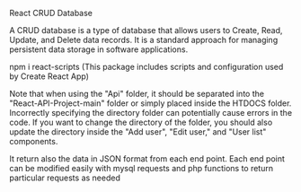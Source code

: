React CRUD Database

A CRUD database is a type of database that allows users to Create, Read, Update, and Delete data records. It is a standard approach for managing persistent data storage in software applications.

npm i react-scripts (This package includes scripts and configuration used by Create React App)

Note that when using the "Api" folder, it should be separated into the "React-API-Project-main" folder or simply placed inside the HTDOCS folder. Incorrectly specifying the directory folder can potentially cause errors in the code. If you want to change the directory of the folder, you should also update the directory inside the "Add user", "Edit user," and "User list" components.

It return also the data in JSON format from each end point. Each end point can be modified easily with mysql requests and php functions to return particular requests as needed
